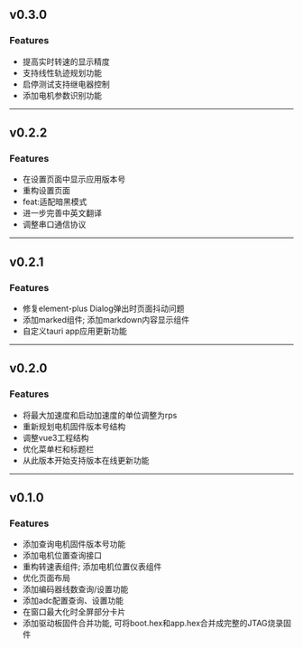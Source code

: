 ## v0.3.0

### Features

- 提高实时转速的显示精度
- 支持线性轨迹规划功能
- 启停测试支持继电器控制
- 添加电机参数识别功能

---

## v0.2.2

### Features

- 在设置页面中显示应用版本号
- 重构设置页面
- feat:适配暗黑模式
- 进一步完善中英文翻译
- 调整串口通信协议

---

## v0.2.1

### Features

- 修复element-plus Dialog弹出时页面抖动问题
- 添加marked组件; 添加markdown内容显示组件
- 自定义tauri app应用更新功能

---

## v0.2.0

### Features

- 将最大加速度和启动加速度的单位调整为rps
- 重新规划电机固件版本号结构
- 调整vue3工程结构
- 优化菜单栏和标题栏
- 从此版本开始支持版本在线更新功能

---

## v0.1.0

### Features

- 添加查询电机固件版本号功能
- 添加电机位置查询接口
- 重构转速表组件; 添加电机位置仪表组件
- 优化页面布局
- 添加编码器线数查询/设置功能
- 添加adc配置查询、设置功能
- 在窗口最大化时全屏部分卡片
- 添加驱动板固件合并功能, 可将boot.hex和app.hex合并成完整的JTAG烧录固件
